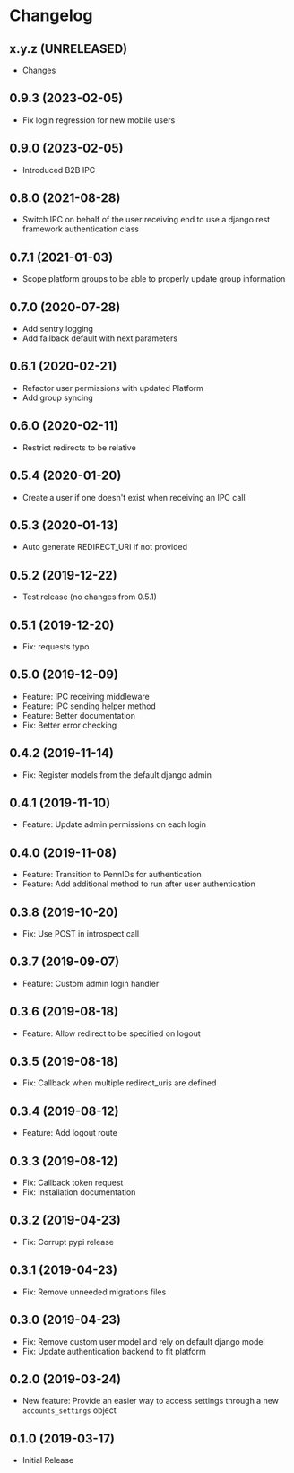 Changelog
=========

x.y.z (UNRELEASED)
------------------
* Changes

0.9.3 (2023-02-05)
------------------
* Fix login regression for new mobile users

0.9.0 (2023-02-05)
------------------
* Introduced B2B IPC

0.8.0 (2021-08-28)
------------------
* Switch IPC on behalf of the user receiving end to use a django rest framework authentication class

0.7.1 (2021-01-03)
------------------
* Scope platform groups to be able to properly update group information

0.7.0 (2020-07-28)
------------------
* Add sentry logging
* Add failback default with next parameters

0.6.1 (2020-02-21)
------------------
* Refactor user permissions with updated Platform
* Add group syncing

0.6.0 (2020-02-11)
------------------
* Restrict redirects to be relative

0.5.4 (2020-01-20)
------------------
* Create a user if one doesn't exist when receiving an IPC call

0.5.3 (2020-01-13)
------------------
* Auto generate REDIRECT_URI if not provided

0.5.2 (2019-12-22)
------------------
* Test release (no changes from 0.5.1)

0.5.1 (2019-12-20)
------------------
* Fix: requests typo

0.5.0 (2019-12-09)
------------------
* Feature: IPC receiving middleware
* Feature: IPC sending helper method
* Feature: Better documentation
* Fix: Better error checking

0.4.2 (2019-11-14)
------------------
* Fix: Register models from the default django admin

0.4.1 (2019-11-10)
------------------
* Feature: Update admin permissions on each login

0.4.0 (2019-11-08)
------------------
* Feature: Transition to PennIDs for authentication
* Feature: Add additional method to run after user authentication

0.3.8 (2019-10-20)
------------------
* Fix: Use POST in introspect call

0.3.7 (2019-09-07)
------------------
* Feature: Custom admin login handler

0.3.6 (2019-08-18)
------------------
* Feature: Allow redirect to be specified on logout

0.3.5 (2019-08-18)
------------------
* Fix: Callback when multiple redirect_uris are defined

0.3.4 (2019-08-12)
------------------
* Feature: Add logout route

0.3.3 (2019-08-12)
------------------
* Fix: Callback token request
* Fix: Installation documentation

0.3.2 (2019-04-23)
------------------
* Fix: Corrupt pypi release

0.3.1 (2019-04-23)
------------------
* Fix: Remove unneeded migrations files

0.3.0 (2019-04-23)
------------------
* Fix: Remove custom user model and rely on default django model
* Fix: Update authentication backend to fit platform

0.2.0 (2019-03-24)
------------------
* New feature: Provide an easier way to access settings through a new `accounts_settings` object

0.1.0 (2019-03-17)
------------------
* Initial Release
